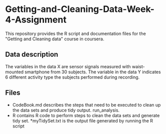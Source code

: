 
# Getting-and-Cleaning-Data-Week-4-Assignment

This repository provides the R script and documentation files for the "Getting and Cleaning data" course in coursera.


## Data description

The variables in the data X are sensor signals measured with waist-mounted smartphone from 30 subjects. The variable in the data Y indicates 6 different activity type the subjects performed during recording.


## Files

* CodeBook.md describes the steps that need to be executed to clean up the data sets and produce tidy output.
run_analysis.
* R contains R code to perform steps to clean the data sets and generate tidy set.
*myTidySet.txt is the output file generated by running the R script